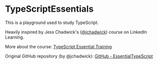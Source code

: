 # TypeScriptEssentials

This is a playground used to study TypeScript.

Heavily inspired by Jess Chadwick's ([@jchadwick](https://github.com/jchadwick)) course on LinkedIn Learning.

More about the course: [TypeScript Essential Training](https://www.linkedin.com/learning/typescript-essential-training)

Original GitHub repository (by @jchadwick): [GitHub - EssentialTypeScript](https://github.com/jchadwick/EssentialTypeScript)
